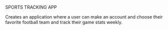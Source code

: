SPORTS TRACKING APP

Creates an application where a user can make an account and choose their favorite football team and track their game stats weekly.